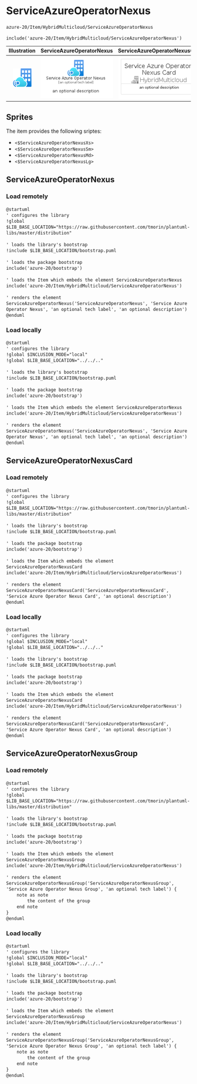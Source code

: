 # ServiceAzureOperatorNexus


```text
azure-20/Item/HybridMulticloud/ServiceAzureOperatorNexus
```

```text
include('azure-20/Item/HybridMulticloud/ServiceAzureOperatorNexus')
```



| Illustration | ServiceAzureOperatorNexus | ServiceAzureOperatorNexusCard | ServiceAzureOperatorNexusGroup |
| :---: | :---: | :---: | :---: |
| ![illustration for Illustration](../../../azure-20/Item/HybridMulticloud/ServiceAzureOperatorNexus.png) | ![illustration for ServiceAzureOperatorNexus](../../../azure-20/Item/HybridMulticloud/ServiceAzureOperatorNexus.Local.png) | ![illustration for ServiceAzureOperatorNexusCard](../../../azure-20/Item/HybridMulticloud/ServiceAzureOperatorNexusCard.Local.png) | ![illustration for ServiceAzureOperatorNexusGroup](../../../azure-20/Item/HybridMulticloud/ServiceAzureOperatorNexusGroup.Local.png) |



## Sprites
The item provides the following sriptes:

- `<$ServiceAzureOperatorNexusXs>`
- `<$ServiceAzureOperatorNexusSm>`
- `<$ServiceAzureOperatorNexusMd>`
- `<$ServiceAzureOperatorNexusLg>`





## ServiceAzureOperatorNexus

### Load remotely
```plantuml
@startuml
' configures the library
!global $LIB_BASE_LOCATION="https://raw.githubusercontent.com/tmorin/plantuml-libs/master/distribution"

' loads the library's bootstrap
!include $LIB_BASE_LOCATION/bootstrap.puml

' loads the package bootstrap
include('azure-20/bootstrap')

' loads the Item which embeds the element ServiceAzureOperatorNexus
include('azure-20/Item/HybridMulticloud/ServiceAzureOperatorNexus')

' renders the element
ServiceAzureOperatorNexus('ServiceAzureOperatorNexus', 'Service Azure Operator Nexus', 'an optional tech label', 'an optional description')
@enduml
```

### Load locally
```plantuml
@startuml
' configures the library
!global $INCLUSION_MODE="local"
!global $LIB_BASE_LOCATION="../../.."

' loads the library's bootstrap
!include $LIB_BASE_LOCATION/bootstrap.puml

' loads the package bootstrap
include('azure-20/bootstrap')

' loads the Item which embeds the element ServiceAzureOperatorNexus
include('azure-20/Item/HybridMulticloud/ServiceAzureOperatorNexus')

' renders the element
ServiceAzureOperatorNexus('ServiceAzureOperatorNexus', 'Service Azure Operator Nexus', 'an optional tech label', 'an optional description')
@enduml
```

## ServiceAzureOperatorNexusCard

### Load remotely
```plantuml
@startuml
' configures the library
!global $LIB_BASE_LOCATION="https://raw.githubusercontent.com/tmorin/plantuml-libs/master/distribution"

' loads the library's bootstrap
!include $LIB_BASE_LOCATION/bootstrap.puml

' loads the package bootstrap
include('azure-20/bootstrap')

' loads the Item which embeds the element ServiceAzureOperatorNexusCard
include('azure-20/Item/HybridMulticloud/ServiceAzureOperatorNexus')

' renders the element
ServiceAzureOperatorNexusCard('ServiceAzureOperatorNexusCard', 'Service Azure Operator Nexus Card', 'an optional description')
@enduml
```

### Load locally
```plantuml
@startuml
' configures the library
!global $INCLUSION_MODE="local"
!global $LIB_BASE_LOCATION="../../.."

' loads the library's bootstrap
!include $LIB_BASE_LOCATION/bootstrap.puml

' loads the package bootstrap
include('azure-20/bootstrap')

' loads the Item which embeds the element ServiceAzureOperatorNexusCard
include('azure-20/Item/HybridMulticloud/ServiceAzureOperatorNexus')

' renders the element
ServiceAzureOperatorNexusCard('ServiceAzureOperatorNexusCard', 'Service Azure Operator Nexus Card', 'an optional description')
@enduml
```

## ServiceAzureOperatorNexusGroup

### Load remotely
```plantuml
@startuml
' configures the library
!global $LIB_BASE_LOCATION="https://raw.githubusercontent.com/tmorin/plantuml-libs/master/distribution"

' loads the library's bootstrap
!include $LIB_BASE_LOCATION/bootstrap.puml

' loads the package bootstrap
include('azure-20/bootstrap')

' loads the Item which embeds the element ServiceAzureOperatorNexusGroup
include('azure-20/Item/HybridMulticloud/ServiceAzureOperatorNexus')

' renders the element
ServiceAzureOperatorNexusGroup('ServiceAzureOperatorNexusGroup', 'Service Azure Operator Nexus Group', 'an optional tech label') {
    note as note
        the content of the group
    end note
}
@enduml
```

### Load locally
```plantuml
@startuml
' configures the library
!global $INCLUSION_MODE="local"
!global $LIB_BASE_LOCATION="../../.."

' loads the library's bootstrap
!include $LIB_BASE_LOCATION/bootstrap.puml

' loads the package bootstrap
include('azure-20/bootstrap')

' loads the Item which embeds the element ServiceAzureOperatorNexusGroup
include('azure-20/Item/HybridMulticloud/ServiceAzureOperatorNexus')

' renders the element
ServiceAzureOperatorNexusGroup('ServiceAzureOperatorNexusGroup', 'Service Azure Operator Nexus Group', 'an optional tech label') {
    note as note
        the content of the group
    end note
}
@enduml
```

